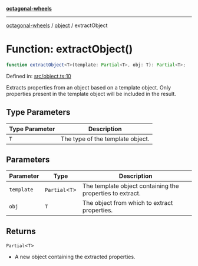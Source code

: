 [**octagonal-wheels**](../../README.md)

***

[octagonal-wheels](../../modules.md) / [object](../README.md) / extractObject

# Function: extractObject()

```ts
function extractObject<T>(template: Partial<T>, obj: T): Partial<T>;
```

Defined in: [src/object.ts:10](https://github.com/vrtmrz/octagonal-wheels/blob/main/src/object.ts#L10)

Extracts properties from an object based on a template object.
Only properties present in the template object will be included in the result.

## Type Parameters

| Type Parameter | Description |
| ------ | ------ |
| `T` | The type of the template object. |

## Parameters

| Parameter | Type | Description |
| ------ | ------ | ------ |
| `template` | `Partial`\<`T`\> | The template object containing the properties to extract. |
| `obj` | `T` | The object from which to extract properties. |

## Returns

`Partial`\<`T`\>

- A new object containing the extracted properties.
